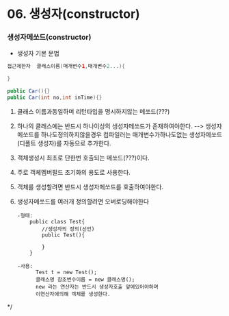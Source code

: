 # 06. 생성자(constructor)

### 생성자메쏘드(constructor) 
- 생성자 기본 문법

```java
접근제한자  클래스이름(매개변수1,매개변수2...){

}

public Car(){}
public Car(int no,int inTime){}
```
 1. 클래스 이름과동일하며 리턴타입을 명시하지않는 메쏘드(???)
 2. 하나의 클래스에는 반드시 하나이상의 생성자메쏘드가 존재하여야한다.
    --> 생성자메쏘드를 하나도정의하지않을경우 컴파일러는 
	매개변수가하나도없는 생성자메쏘드(디폴트 생성자)를 자동으로 추가한다.    
 3. 객체생성시 최초로 단한번 호출되는 메쏘드(???)이다.
 4. 주로 객체멤버필드 초기화의 용도로 사용한다.
 5. 객체를 생성할려면 반드시 생성자메쏘드를 호출하여야한다.
 6. 생성자메쏘드를 여러개 정의할려면 오버로딩해야한다
		
		-형태: 
		 	public class Test{
		 		//생성자의 정의(선언)
		 	    public Test(){
		 	    	
		 	    }
		 	}
		 	
	    -사용: 
	          Test t = new Test(); 
		 	  클래스명 참조변수이름 = new 클래스명();
		 	  new 라는 연산자는 반드시 생성자호출 앞에있어야하며
		 	  이연산자에의해 객체를 생성한다.
*/
